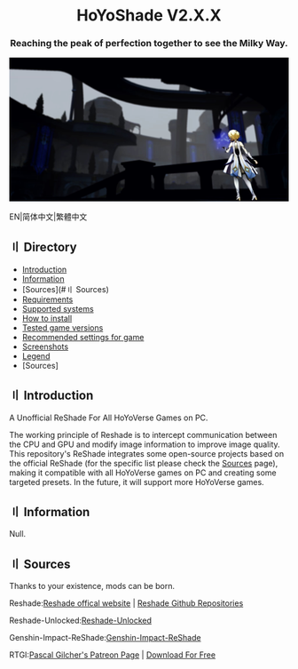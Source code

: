 
<div align="center">
  <h1 class="header">HoYoShade V2.X.X</h1>
  <h3>
    Reaching the peak of perfection together to see the Milky Way.
  </h3>
</div>

  ![Compressed](Readme.md-image/compressed.jpg)


EN|简体中文|繁體中文

## 〢 Directory

- [Introduction](#〢-Introduction)
- [Information](#〢-Information)  
- [Sources](#〢 Sources)
- [Requirements]()
- [Supported systems]()
- [How to install]()
- [Tested game versions]()
- [Recommended settings for game]()
- [Screenshots]()
- [Legend]()
- [Sources]

## 〢 Introduction

A Unofficial ReShade For All HoYoVerse Games on PC.

The working principle of Reshade is to intercept communication between the CPU and GPU and modify image information to improve image quality. This repository's ReShade integrates some open-source projects based on the official ReShade (for the specific list please check the [Sources](#Sources)  page), making it compatible with all HoYoVerse games on PC and creating some targeted presets. In the future, it will support more HoYoVerse games.

## 〢 Information

Null.

## 〢 Sources

Thanks to your existence, mods can be born.    

Reshade:[Reshade offical website](reshade.me) | [Reshade Github Repositories](https://github.com/crosire/reshade)  

Reshade-Unlocked:[Reshade-Unlocked](https://github.com/Not-Smelly-Garbage/Reshade-Unlocked)  

Genshin-Impact-ReShade:[Genshin-Impact-ReShade](https://github.com/shirooo39/Genshin-Impact-ReShade)  

RTGI:[Pascal Gilcher's Patreon Page](https://www.patreon.com/mcflypg/posts)  | [Download For Free]()


